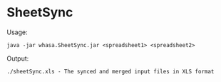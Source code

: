 # SheetSync

Usage:

    java -jar whasa.SheetSync.jar <spreadsheet1> <spreadsheet2>

Output:

    ./sheetSync.xls - The synced and merged input files in XLS format